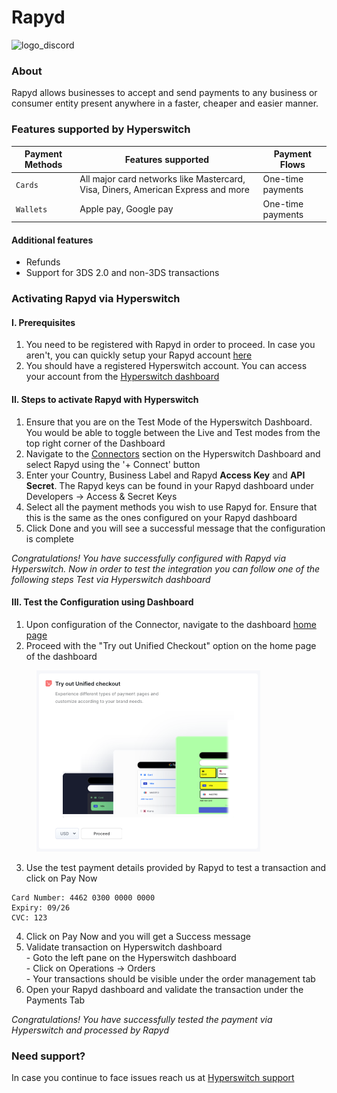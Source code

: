 # Rapyd

![logo\_discord](https://hyperswitch.io/icons/homePageIcons/logos/rapydLogo.svg)

### About

Rapyd allows businesses to accept and send payments to any business or consumer entity present anywhere in a faster, cheaper and easier manner.

### Features supported by Hyperswitch

| Payment Methods | Features supported                                                               | Payment Flows     |
| --------------- | -------------------------------------------------------------------------------- | ----------------- |
| `Cards`         | All major card networks like Mastercard, Visa, Diners, American Express and more | One-time payments |
| `Wallets`       | Apple pay, Google pay                                                            | One-time payments |

#### Additional features

* Refunds
* Support for 3DS 2.0 and non-3DS transactions

### Activating Rapyd via Hyperswitch

#### I. Prerequisites

1. You need to be registered with Rapyd in order to proceed. In case you aren't, you can quickly setup your Rapyd account [here](https://www.rapyd.net/)
2. You should have a registered Hyperswitch account. You can access your account from the [Hyperswitch dashboard](https://app.hyperswitch.io/)

#### II. Steps to activate Rapyd with Hyperswitch

1. Ensure that you are on the Test Mode of the Hyperswitch Dashboard. You would be able to toggle between the Live and Test modes from the top right corner of the Dashboard
2. Navigate to the [Connectors](https://app.hyperswitch.io/connectors) section on the Hyperswitch Dashboard and select Rapyd using the '+ Connect' button
3. Enter your Country, Business Label and Rapyd **Access Key** and **API Secret**. The Rapyd keys can be found in your Rapyd dashboard under Developers -> Access & Secret Keys
4. Select all the payment methods you wish to use Rapyd for. Ensure that this is the same as the ones configured on your Rapyd dashboard
5. Click Done and you will see a successful message that the configuration is complete

_Congratulations! You have successfully configured with Rapyd via Hyperswitch. Now in order to test the integration you can follow one of the following steps Test via Hyperswitch dashboard_

#### III. Test the Configuration using Dashboard

1. Upon configuration of the Connector, navigate to the dashboard [home page](https://app.hyperswitch.io/home)
2. Proceed with the "Try out Unified Checkout" option on the home page of the dashboard

<figure><img src="../../.gitbook/assets/connector_unifiedcheckout.png" alt="" width="358"><figcaption></figcaption></figure>

3. Use the test payment details provided by Rapyd to test a transaction and click on Pay Now

```
Card Number: 4462 0300 0000 0000
Expiry: 09/26
CVC: 123
```

4. Click on Pay Now and you will get a Success message
5. Validate transaction on Hyperswitch dashboard \
   \- Goto the left pane on the Hyperswitch dashboard \
   \- Click on Operations -> Orders \
   \- Your transactions should be visible under the order management tab
6. Open your Rapyd dashboard and validate the transaction under the Payments Tab

_Congratulations! You have successfully tested the payment via Hyperswitch and processed by Rapyd_

### Need support?

In case you continue to face issues reach us at [Hyperswitch support](https://hyperswitch.io/docs/support)
